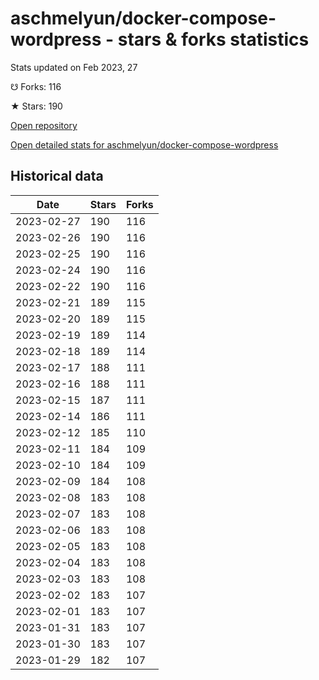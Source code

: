 # aschmelyun/docker-compose-wordpress - stars & forks statistics

Stats updated on Feb 2023, 27

☋ Forks: 116

★ Stars: 190

[Open repository](https://github.com/aschmelyun/docker-compose-wordpress)

[Open detailed stats for aschmelyun/docker-compose-wordpress](https://reviewgithub.com/rep/aschmelyun/docker-compose-wordpress)

## Historical data
| Date | Stars | Forks |
|------|-------|-------|
| 2023-02-27 | 190 | 116 | 
| 2023-02-26 | 190 | 116 | 
| 2023-02-25 | 190 | 116 | 
| 2023-02-24 | 190 | 116 | 
| 2023-02-22 | 190 | 116 | 
| 2023-02-21 | 189 | 115 | 
| 2023-02-20 | 189 | 115 | 
| 2023-02-19 | 189 | 114 | 
| 2023-02-18 | 189 | 114 | 
| 2023-02-17 | 188 | 111 | 
| 2023-02-16 | 188 | 111 | 
| 2023-02-15 | 187 | 111 | 
| 2023-02-14 | 186 | 111 | 
| 2023-02-12 | 185 | 110 | 
| 2023-02-11 | 184 | 109 | 
| 2023-02-10 | 184 | 109 | 
| 2023-02-09 | 184 | 108 | 
| 2023-02-08 | 183 | 108 | 
| 2023-02-07 | 183 | 108 | 
| 2023-02-06 | 183 | 108 | 
| 2023-02-05 | 183 | 108 | 
| 2023-02-04 | 183 | 108 | 
| 2023-02-03 | 183 | 108 | 
| 2023-02-02 | 183 | 107 | 
| 2023-02-01 | 183 | 107 | 
| 2023-01-31 | 183 | 107 | 
| 2023-01-30 | 183 | 107 | 
| 2023-01-29 | 182 | 107 | 

